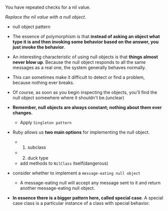You have repeated checks for a nil value.

*Replace the nil value with a null object.*

+ null object pattern

+ The essence of polymorphism is that **instead of asking an object what type it is and then invoking some behavior based on the answer, you just invoke the behavior**.

+ An interesting characteristic of using null objects is that **things almost never blow up**. Because the null object responds to all the same messages as a real one, the system generally behaves normally.
+ This can sometimes make it difficult to detect or find a problem, because nothing ever breaks.
+ Of course, as soon as you begin inspecting the objects, you'll find the null object somewhere where it shouldn't be.(unclear)

+ **Remember, null objects are always constant; nothing about them ever changes.**
    + Apply `Singleton pattern`

+ Ruby allows us **two main options** for implementing the null object.
    + 1. subclass
    + 2. duck type
    + add methods to `NilClass` itself(dangerous)

+ consider whether to implement a `message-eating null object`
    + A message-eating null will accept any message sent to it and return another message-eating null object.

+ **In essence there is a bigger pattern here, called special case**. A special case class is a particular instance of a class with special behavior.
